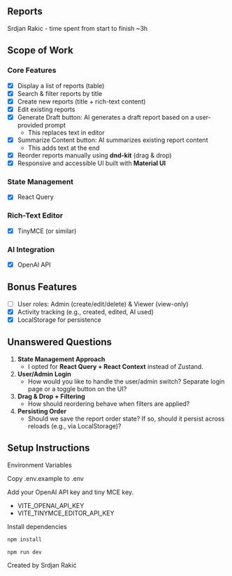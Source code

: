 ## Reports

Srdjan Rakic - time spent from start to finish ~3h

## Scope of Work

### Core Features

- [x] Display a list of reports (table)
- [x] Search & filter reports by title
- [x] Create new reports (title + rich-text content)
- [x] Edit existing reports
- [x] Generate Draft button: AI generates a draft report based on a user-provided prompt
  - This replaces text in editor
- [x] Summarize Content button: AI summarizes existing report content
  - This adds text at the end
- [x] Reorder reports manually using **dnd-kit** (drag & drop)
- [x] Responsive and accessible UI built with **Material UI**

### State Management

- [x] React Query

### Rich-Text Editor

- [x] TinyMCE (or similar)

### AI Integration

- [x] OpenAI API

## Bonus Features

- [ ] User roles: Admin (create/edit/delete) & Viewer (view-only)
- [x] Activity tracking (e.g., created, edited, AI used)
- [x] LocalStorage for persistence

## Unanswered Questions

1. **State Management Approach**
   - I opted for **React Query + React Context** instead of Zustand.
2. **User/Admin Login**
   - How would you like to handle the user/admin switch? Separate login page or a toggle button on the UI?
3. **Drag & Drop + Filtering**
   - How should reordering behave when filters are applied?
4. **Persisting Order**
   - Should we save the report order state? If so, should it persist across reloads (e.g., via LocalStorage)?

## Setup Instructions

Environment Variables

Copy .env.example to .env

Add your OpenAI API key and tiny MCE key.

- VITE_OPENAI_API_KEY
- VITE_TINYMCE_EDITOR_API_KEY

Install dependencies

```bash
npm install
```

```bash
npm run dev
```

Created by Srdjan Rakić
